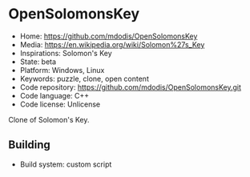 # OpenSolomonsKey

- Home: https://github.com/mdodis/OpenSolomonsKey
- Media: https://en.wikipedia.org/wiki/Solomon%27s_Key
- Inspirations: Solomon's Key
- State: beta
- Platform: Windows, Linux
- Keywords: puzzle, clone, open content
- Code repository: https://github.com/mdodis/OpenSolomonsKey.git
- Code language: C++
- Code license: Unlicense

Clone of Solomon's Key.

## Building

- Build system: custom script
